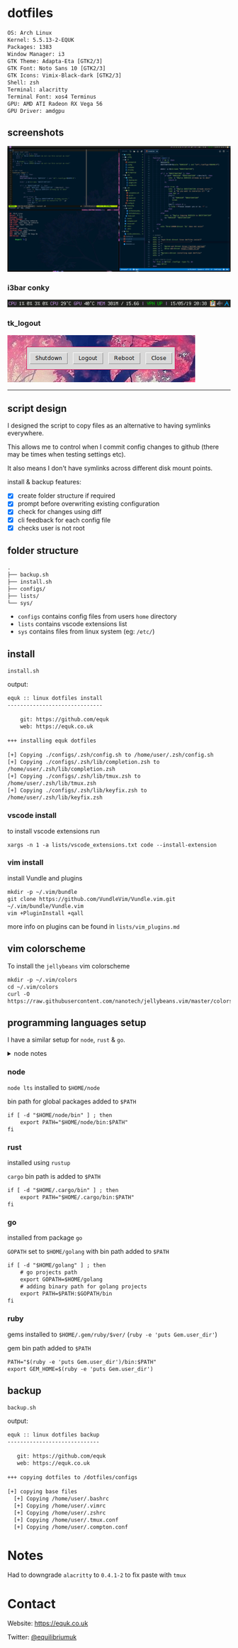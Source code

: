 # dotfiles

    OS: Arch Linux
    Kernel: 5.5.13-2-EQUK
    Packages: 1383
    Window Manager: i3
    GTK Theme: Adapta-Eta [GTK2/3]
    GTK Font: Noto Sans 10 [GTK2/3]
    GTK Icons: Vimix-Black-dark [GTK2/3]
    Shell: zsh
    Terminal: alacritty
    Terminal Font: xos4 Terminus
    GPU: AMD ATI Radeon RX Vega 56
    GPU Driver: amdgpu

## screenshots

![](./screenshots/linux_desktop.png)

### i3bar conky

![](./screenshots/i3bar_conky.png)

### tk_logout

![](./screenshots/tk_logout_07062014.png)

---

## script design

I designed the script to copy files as an alternative to having symlinks everywhere.

This allows me to control when I commit config changes to github (there may be times when testing settings etc).

It also means I don't have symlinks across different disk mount points.

install & backup features:

- [x] create folder structure if required
- [x] prompt before overwriting existing configuration
- [x] check for changes using diff
- [x] cli feedback for each config file
- [x] checks user is not root

## folder structure

    .
    ├── backup.sh
    ├── install.sh
    ├── configs/
    ├── lists/
    └── sys/

- `configs` contains config files from users `home` directory
- `lists` contains vscode extensions list
- `sys` contains files from linux system (eg: `/etc/`)

## install

    install.sh

output:

    equk :: linux dotfiles install
    ------------------------------

        git: https://github.com/equk
        web: https://equk.co.uk

    +++ installing equk dotfiles

    [+] Copying ./configs/.zsh/config.sh to /home/user/.zsh/config.sh
    [+] Copying ./configs/.zsh/lib/completion.zsh to /home/user/.zsh/lib/completion.zsh
    [+] Copying ./configs/.zsh/lib/tmux.zsh to /home/user/.zsh/lib/tmux.zsh
    [+] Copying ./configs/.zsh/lib/keyfix.zsh to /home/user/.zsh/lib/keyfix.zsh

### vscode install

to install vscode extensions run

    xargs -n 1 -a lists/vscode_extensions.txt code --install-extension

### vim install

install Vundle and plugins

    mkdir -p ~/.vim/bundle
    git clone https://github.com/VundleVim/Vundle.vim.git ~/.vim/bundle/Vundle.vim
    vim +PluginInstall +qall

more info on plugins can be found in `lists/vim_plugins.md`

## vim colorscheme

To install the `jellybeans` vim colorscheme

    mkdir -p ~/.vim/colors
    cd ~/.vim/colors
    curl -O https://raw.githubusercontent.com/nanotech/jellybeans.vim/master/colors/jellybeans.vim

## programming languages setup

I have a similar setup for `node`, `rust` & `go`.

<details><summary>node notes</summary>
Node years ago had some really bad practices of installing global packages from npm under root with a lot of packages requiring root access to run.

I setup node in the user `$HOME` path ~2015 ([commit](https://github.com/equk/linux/commit/adb909d9dd31952c692f4361763218ea7fb775fc#diff-d730a561a0599bb6b9e3a8272464df79) `adb909d9dd31952c692f4361763218ea7fb775fc`)
</details>

### node

`node lts` installed to `$HOME/node`

bin path for global packages added to `$PATH`

```
if [ -d "$HOME/node/bin" ] ; then
    export PATH="$HOME/node/bin:$PATH"
fi
```

### rust

installed using `rustup`

`cargo` bin path is added to `$PATH`

```
if [ -d "$HOME/.cargo/bin" ] ; then
    export PATH="$HOME/.cargo/bin:$PATH"
fi
```

### go

installed from package `go`

`GOPATH` set to `$HOME/golang` with bin path added to `$PATH`
```
if [ -d "$HOME/golang" ] ; then
    # go projects path
    export GOPATH=$HOME/golang
    # adding binary path for golang projects
    export PATH=$PATH:$GOPATH/bin
fi
```

### ruby

gems installed to `$HOME/.gem/ruby/$ver/` (`ruby -e 'puts Gem.user_dir'`)

gem bin path added to `$PATH`

```
PATH="$(ruby -e 'puts Gem.user_dir')/bin:$PATH"
export GEM_HOME=$(ruby -e 'puts Gem.user_dir')
```

## backup

    backup.sh

output:

    equk :: linux dotfiles backup
    -----------------------------

       git: https://github.com/equk
       web: https://equk.co.uk

    +++ copying dotfiles to /dotfiles/configs

    [+] copying base files
      [+] Copying /home/user/.bashrc
      [+] Copying /home/user/.vimrc
      [+] Copying /home/user/.zshrc
      [+] Copying /home/user/.tmux.conf
      [+] Copying /home/user/.compton.conf

# Notes

Had to downgrade `alacritty` to `0.4.1-2` to fix paste with `tmux`

# Contact

Website: https://equk.co.uk

Twitter: [@equilibriumuk](https://twitter.com/equilibriumuk)
